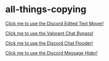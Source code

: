 # all-things-copying
[Click me to use the Discord Edited Text Mover!](https://respecting.github.io/all-things-copying/discord-edited-text-mover)

[Click me to use the Valorant Chat Bypass!](https://respecting.github.io/all-things-copying/valorant-chat-bypass)

[Click me to use the Discord Chat Flooder!](https://respecting.github.io/all-things-copying/discord-chat-flooder)

[Click me to use the Discord Message Hider!](https://respecting.github.io/all-things-copying/discord-message-hider)
